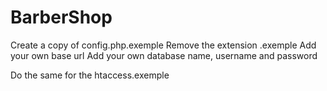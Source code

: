 # BarberShop

Create a copy of config.php.exemple
    Remove the extension .exemple
    Add your own base url
    Add your own database name, username and password

Do the same for the htaccess.exemple